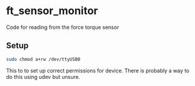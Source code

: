 # ft_sensor_monitor
Code for reading from the force torque sensor

## Setup
```bash
sudo chmod a+rw /dev/ttyUSB0
```
This to to set up correct permissions for device. There is probably a way to do this using udev but unsure. 